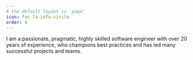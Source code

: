 ```yaml
---
# the default layout is 'page'
icon: fas fa-info-circle
order: 4
---
```


I am a passionate, pragmatic, highly skilled software engineer with over 20 years of experience, who champions best practices and has led many successful projects and teams.